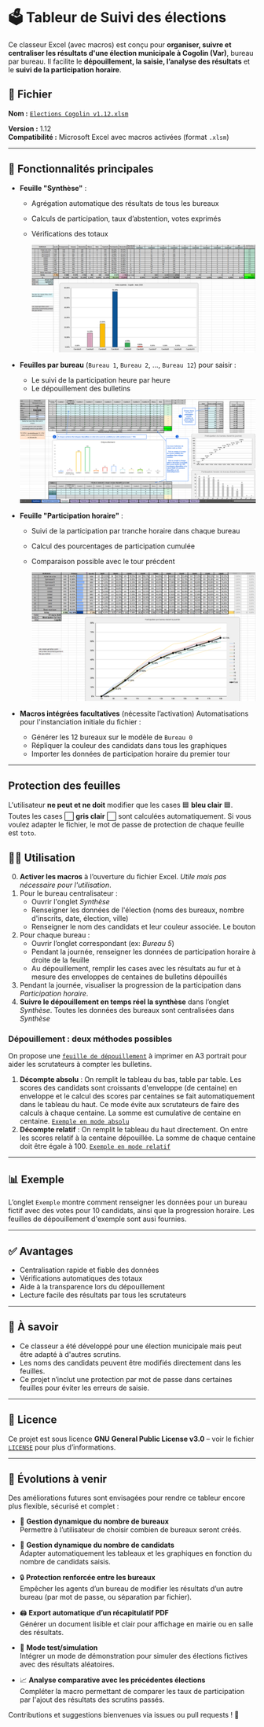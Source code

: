 # 🗳️ Tableur de Suivi des élections

Ce classeur Excel (avec macros) est conçu pour **organiser, suivre et centraliser les résultats d'une élection municipale à Cogolin (Var)**, bureau par bureau. Il facilite le **dépouillement, la saisie, l’analyse des résultats** et le **suivi de la participation horaire**.

## 📁 Fichier
**Nom :** [`Elections Cogolin v1.12.xlsm`](./Elections%20Cogolin%20v1.12.xlsm)

**Version :** 1.12  
**Compatibilité :** Microsoft Excel avec macros activées (format `.xlsm`)

---

## 🔧 Fonctionnalités principales

- **Feuille "Synthèse"** :
  - Agrégation automatique des résultats de tous les bureaux
  - Calculs de participation, taux d’abstention, votes exprimés
  - Vérifications des totaux
    
    ![Aperçu de la feuille Synthèse](./Images/Capture%20d’écran%20Synthèse.png)
    
- **Feuilles par bureau** (`Bureau 1`, `Bureau 2`, ..., `Bureau 12`) pour saisir :
  - Le suivi de la participation heure par heure
  - Le dépouillement des bulletins
    
  ![Aperçu de la feuille Bureau](./Images/Capture%20d’écran%20Bureau%20exemple.png)

- **Feuille "Participation horaire"** :
  - Suivi de la participation par tranche horaire dans chaque bureau
  - Calcul des pourcentages de participation cumulée
  - Comparaison possible avec le tour précdent
    
    ![Aperçu de la feuille Participation horaire](./Images/Capture%20d’écran%20Participation%20horaire.png)
    
- **Macros intégrées facultatives** (nécessite l’activation) Automatisations pour l'instanciation initiale du fichier :
  - Générer les 12 bureaux sur le modèle de `Bureau 0`
  - Répliquer la couleur des candidats dans tous les graphiques
  - Importer les données de participation horaire du premier tour

---

## Protection des feuilles

L'utilisateur __ne peut et ne doit__ modifier que les cases 🟦 **bleu clair** 🟦. Toutes les cases ⬜ **gris clair** ⬜ sont calculées automatiquement. Si vous voulez adapter le fichier, le mot de passe de protection de chaque feuille est `toto`.

## 🧑‍💻 Utilisation

0. **Activer les macros** à l’ouverture du fichier Excel. *Utile mais pas nécessaire pour l'utilisation*.
1. Pour le bureau centralisateur :
   - Ouvrir l'onglet *Synthèse*
   - Renseigner les données de l'élection (noms des bureaux, nombre d'inscrits, date, élection, ville)
   - Renseigner le nom des candidats et leur couleur associée. Le bouton
2. Pour chaque bureau :
   - Ouvrir l’onglet correspondant (ex: *Bureau 5*)
   - Pendant la journée, renseigner les données de participation horaire à droite de la feuille
   - Au dépouillement, remplir les cases avec les résultats au fur et à mesure des enveloppes de centaines de bulletins dépouillés
3. Pendant la journée, visualiser la progression de la participation dans *Participation horaire*.
4. **Suivre le dépouillement en temps réel la synthèse** dans l’onglet *Synthèse*. Toutes les données des bureaux sont centralisées dans *Synthèse*

### Dépouillement : deux méthodes possibles

On propose une [`feuille de dépouillement`](./Feuille_depouillement.xlsx) à imprimer en A3 portrait pour aider les scrutateurs à compter les bulletins.

1. **Décompte absolu** : On remplit le tableau du bas, table par table. Les scores des candidats sont croissants d'enveloppe (de centaine) en enveloppe et le calcul des scores par centaines se fait automatiquement dans le tableau du haut. Ce mode évite aux scrutateurs de faire des calculs à chaque centaine. La somme est cumulative de centaine en centaine.
[`Exemple en mode absolu`](./Exemple/Feuille_depouillement%20exemple%20absolu.pdf)
2. **Décompte relatif** : On remplit le tableau du haut directement. On entre les scores relatif à la centaine dépouillée. La somme de chaque centaine doit être égale à 100.
[`Exemple en mode relatif`](./Exemple/Feuille_depouillement%20exemple%20relatif.pdf)

---

## 📊 Exemple

L’onglet `Exemple` montre comment renseigner les données pour un bureau fictif avec des votes pour 10 candidats, ainsi que la progression horaire. Les feuilles de dépouillement d'exemple sont ausi fournies.

---

## ✅ Avantages

- Centralisation rapide et fiable des données
- Vérifications automatiques des totaux
- Aide à la transparence lors du dépouillement
- Lecture facile des résultats par tous les scrutateurs

---

## 📌 À savoir

- Ce classeur a été développé pour une élection municipale mais peut être adapté à d'autres scrutins.
- Les noms des candidats peuvent être modifiés directement dans les feuilles.
- Ce projet n’inclut une protection par mot de passe dans certaines feuilles pour éviter les erreurs de saisie.

---

## 📄 Licence

Ce projet est sous licence **GNU General Public License v3.0** – voir le fichier [`LICENSE`](./LICENSE) pour plus d’informations.

---

## 🔮 Évolutions à venir

Des améliorations futures sont envisagées pour rendre ce tableur encore plus flexible, sécurisé et complet :

- 🔢 **Gestion dynamique du nombre de bureaux**  
  Permettre à l’utilisateur de choisir combien de bureaux seront créés.

- 👤 **Gestion dynamique du nombre de candidats**  
  Adapter automatiquement les tableaux et les graphiques en fonction du nombre de candidats saisis.

- 🔒 **Protection renforcée entre les bureaux**  
  Empêcher les agents d’un bureau de modifier les résultats d’un autre bureau (par mot de passe, ou séparation par fichier).

- 🖨️ **Export automatique d’un récapitulatif PDF**  
  Générer un document lisible et clair pour affichage en mairie ou en salle des résultats.

- 🧪 **Mode test/simulation**  
  Intégrer un mode de démonstration pour simuler des élections fictives avec des résultats aléatoires.

- 📈 **Analyse comparative avec les précédentes élections**  
  Compléter la macro permettant de comparer les taux de participation par l'ajout des résultats des scrutins passés.

Contributions et suggestions bienvenues via issues ou pull requests ! 🙂

